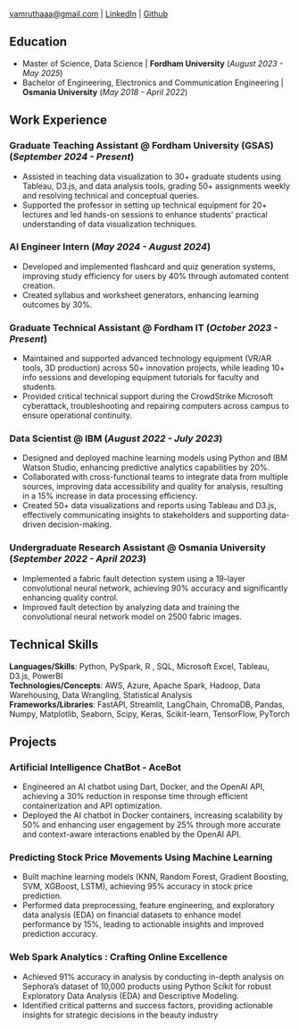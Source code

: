 vamruthaaa@gmail.com | [LinkedIn](https://www.linkedin.com/in/vamrutha1503/) | [Github](https://github.com/amruthavinayakam)

## Education
- Master of Science, Data Science | **Fordham University** (_August 2023 - May 2025_)								       		
- Bachelor of Engineering, Electronics and Communication Engineering	| **Osmania University** (_May 2018 - April 2022_)	 			        		

## Work Experience
### Graduate Teaching Assistant @ Fordham University (GSAS) (_September 2024 - Present_)
- Assisted in teaching data visualization to 30+ graduate students using Tableau, D3.js, and data analysis tools, grading 50+ assignments weekly and resolving technical and conceptual queries.
- Supported the professor in setting up technical equipment for 20+ lectures and led hands-on sessions to enhance students' practical understanding of data visualization techniques.

### AI Engineer Intern (_May 2024 - August 2024_)
- Developed and implemented flashcard and quiz generation systems, improving study efficiency for users by 40%
through automated content creation.
- Created syllabus and worksheet generators, enhancing learning outcomes by 30%.
  
### Graduate Technical Assistant @ Fordham IT (_October 2023 - Present_)
- Maintained and supported advanced technology equipment (VR/AR tools, 3D production) across 50+ innovation projects, while leading 10+ info sessions and developing equipment tutorials for faculty and students.
- Provided critical technical support during the CrowdStrike Microsoft cyberattack, troubleshooting and repairing computers across campus to ensure operational continuity.

### Data Scientist @ IBM (_August 2022 - July 2023_)
- Designed and deployed machine learning models using Python and IBM Watson Studio, enhancing predictive
analytics capabilities by 20%.
- Collaborated with cross-functional teams to integrate data from multiple sources, improving data accessibility and
quality for analysis, resulting in a 15% increase in data processing efficiency.
- Created 50+ data visualizations and reports using Tableau and D3.js, effectively communicating insights to
stakeholders and supporting data-driven decision-making.

### Undergraduate Research Assistant @ Osmania University (_September 2022 - April 2023_)
- Implemented a fabric fault detection system using a 19-layer convolutional neural network, achieving 90% accuracy
and significantly enhancing quality control.
- Improved fault detection by analyzing data and training the convolutional neural network model on 2500 fabric
images.

## Technical Skills
**Languages/Skills**: Python, PySpark, R , SQL, Microsoft Excel, Tableau, D3.js, PowerBI <br>
**Technologies/Concepts**: AWS, Azure, Apache Spark, Hadoop, Data Warehousing, Data Wrangling, Statistical Analysis <br>
**Frameworks/Libraries**: FastAPI, Streamlit, LangChain, ChromaDB, Pandas, Numpy, Matplotlib, Seaborn, Scipy, Keras,
Scikit-learn, TensorFlow, PyTorch

## Projects
### Artificial Intelligence ChatBot - AceBot

- Engineered an AI chatbot using Dart, Docker, and the OpenAI API, achieving a 30% reduction in response time
through efficient containerization and API optimization.
- Deployed the AI chatbot in Docker containers, increasing scalability by 50% and enhancing user engagement by
25% through more accurate and context-aware interactions enabled by the OpenAI API.

### Predicting Stock Price Movements Using Machine Learning

- Built machine learning models (KNN, Random Forest, Gradient Boosting, SVM, XGBoost, LSTM), achieving 95%
accuracy in stock price prediction.
- Performed data preprocessing, feature engineering, and exploratory data analysis (EDA) on financial datasets to
enhance model performance by 15%, leading to actionable insights and improved prediction accuracy.

### Web Spark Analytics : Crafting Online Excellence

- Achieved 91% accuracy in analysis by conducting in-depth analysis on Sephora’s dataset of 10,000 products using
Python Scikit for robust Exploratory Data Analysis (EDA) and Descriptive Modeling.
- Identified critical patterns and success factors, providing actionable insights for strategic decisions in the beauty industry

